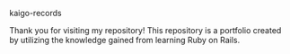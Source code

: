kaigo-records


Thank you for visiting my repository!
This repository is a portfolio created by utilizing the knowledge gained from learning Ruby on Rails.

